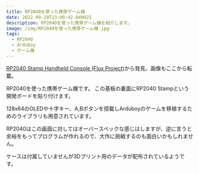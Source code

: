 ```yaml
---
title: RP2040を使った携帯ゲーム機
date: 2022-09-29T23:09:42.040025
description: RP2040を使った携帯ゲーム機を紹介します。
image: /img/RP2040を使った携帯ゲーム機.jpg
tags:
  - RP2040
  - Arduboy
  - ゲーム機
---
```

[RP2040 Stamp Handheld Console (Flux Project)](https://lectronz.com/products/rp2040-stamp-handheld-console-flux-project)から発見。画像もここから転載。

RP2040を使った携帯ゲーム機です。
この基板の裏面にRP2040 Stampという開発ボードを貼り付けます。

128x64のOLEDや十字キー、A,Bボタンを搭載しArduboyのゲームを移植するためのライブラリも用意されています。

RP2040はこの画面に対してはオーバースペックな感じはしますが、逆に言うと余裕をもってプログラムが作れるので、大作に挑戦するのも面白いかもしれません。

ケースは付属していませんが3Dプリント用のデータが配布されているようです。



